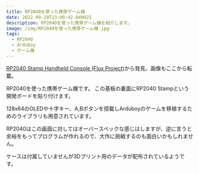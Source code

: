 ```yaml
---
title: RP2040を使った携帯ゲーム機
date: 2022-09-29T23:09:42.040025
description: RP2040を使った携帯ゲーム機を紹介します。
image: /img/RP2040を使った携帯ゲーム機.jpg
tags:
  - RP2040
  - Arduboy
  - ゲーム機
---
```

[RP2040 Stamp Handheld Console (Flux Project)](https://lectronz.com/products/rp2040-stamp-handheld-console-flux-project)から発見。画像もここから転載。

RP2040を使った携帯ゲーム機です。
この基板の裏面にRP2040 Stampという開発ボードを貼り付けます。

128x64のOLEDや十字キー、A,Bボタンを搭載しArduboyのゲームを移植するためのライブラリも用意されています。

RP2040はこの画面に対してはオーバースペックな感じはしますが、逆に言うと余裕をもってプログラムが作れるので、大作に挑戦するのも面白いかもしれません。

ケースは付属していませんが3Dプリント用のデータが配布されているようです。



